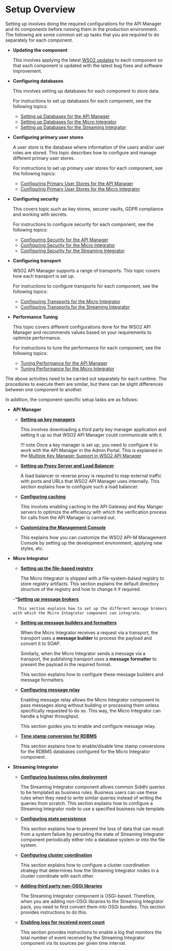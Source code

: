 # Setup Overview

Setting up involves doing the required configurations for the API Manager and its components before running them in the production environment. The following are some common set up tasks that you are required to do separately for each component.

- **Updating the component**

    This involves applying the latest [WSO2 updates](https://wso2.com/updates) to each component so that each component is updated with the latest bug fixes and software improvement.

- **Configuring databases**

    This involves setting up databases for each component to store data.
    
    For instructions to set up databases for each component, see the following topics:
    
    - [Setting up Databases for the API Manager]({{base_path}}/install-and-setup/setup/setting-up-databases/overview)
    - [Setting up Databases for the Micro Integrator](https://mi.docs.wso2.com/en/latest/install-and-setup/setup/databases/setting-up-mysql/)
    - [Setting up Databases for the Streaming Integrator]({{base_path}}/install-and-setup/setup/si-setup/configuring-data-sources)
    
- **Configuring primary user stores**

    A user store is the database where information of the users and/or user roles are stored. This topic describes how to configure and manage different primary user stores. 
    
    For instructions to set up primary user stores for each component, see the following topics:
    
    - [Configuring Primary User Stores for the API Manager]({{base_path}}/administer/managing-users-and-roles/managing-user-stores/introduction-to-userstores)
    - [Configuring Primary User Stores for the Micro Integrator](https://mi.docs.wso2.com/en/latest/install-and-setup/setup/user-stores/setting-up-a-userstore/)
    
- **Configuring security**

    This covers topic such as key stores, securer vaults, GDPR compliance and working with secrets.
    
    For instructions to configure security for each component, see the following topics:
    
    - [Configuring Security for the API Manager]({{base_path}}/install-and-setup/setup/security/logins-and-passwords/maintaining-logins-and-passwords)
    - [Configuring Security for the Micro Integrator]({{base_path}}/install-and-setup/setup/mi-setup/security/creating_keystore)
    - [Configuring Security for the Streaming Integrator]({{base_path}}/install-and-setup/setup/si-setup/general-data-protection-regulations)

    
- **Configuring transport**

    WSO2 API Manager supports a range of transports. This topic covers how each transport is set up.
    
    For instructions to configure transports for each component, see the following topics:
    
    - [Configuring Transports for the Micro Integrator](https://mi.docs.wso2.com/en/latest/install-and-setup/setup/transport-configurations/configuring-transports/)
    - [Configuring Transports for the Streaming Integrator]({{base_path}}/install-and-setup/setup/si-setup/supporting-different-transports)
    
- **Performance Tuning**

    This topic covers different configurations done for the WSO2 API Manager and recommends values based on your requirements to optimize performance.
    
    For instructions to tune the performance for each component, see the following topics:
    
    - [Tuning Performance for the API Manager]({{base_path}}/install-and-setup/setup/deployment-best-practices/tuning-performance)
    - [Tuning Performance for the Micro Integrator]({{base_path}}/install-and-setup/setup/mi-setup/performance_tuning/tuning_jvm_performance)
    
The above activities need to be carried out separately for each runtime. The procedures to execute them are similar, but there can be slight differences between one component to another.

In addition, the component-specific setup tasks are as follows:

- **API Manager**

    - [**Setting up key managers**]({{base_path}}/install-and-setup/setup/distributed-deployment/configure-a-third-party-key-manager)
    
        This involves downloading a third party key manager application and setting it up so that WSO2 API Manager could communicate with it.
        
        !!! note
            Once a key manager is set up, you need to configure it to work with the API Manager in the Admin Portal. This is explained in the [Multiple Key Manager Support in WSO2 API Manager]({{base_path}}/administer/key-managers/overview)
        
    - [**Setting up Proxy Server and Load Balancer**]({{base_path}}/install-and-setup/setup/setting-up-proxy-server-and-the-load-balancer/configuring-the-proxy-server-and-the-load-balancer)
    
        A load balancer or reverse proxy is required to map external traffic with ports and URLs that WSO2 API Manager uses internally. This section explains how to configure such a load balancer.
        
    - [**Configuring caching**]({{base_path}}/install-and-setup/setup/advance-configurations/configuring-caching)
    
        This involves enabling caching in the API Gateway and Key Manger servers to optimize the efficiency with which the verification process for calls from the API Manager is carried out.
    
    - [**Customizing the Management Console**]({{base_path}}/install-and-setup/setup/advance-configurations/customizing-the-management-console)

        This explains how you can customize the WSO2 API-M Management Console by setting up the development environment, applying new styles, etc.
        
- **Micro Integrator**

    - [**Setting up the file-based registry**](https://mi.docs.wso2.com/en/latest/install-and-setup/setup/deployment/file-based-registry/)
    
        The Micro Integrator is shipped with a file-system-based registry to store registry artifacts. This section explains the default directory structure of the registry and how to change it if required.
    
    -*[**Setting up message brokers**](https://mi.docs.wso2.com/en/latest/install-and-setup/setup/brokers/deploy-rabbitmq/)
    
        This section explains how to set up the different message brokers with which the Micro Integrator component can integrate.
        
    - [**Setting up message builders and formatters**](https://mi.docs.wso2.com/en/latest/install-and-setup/setup/message-builders-formatters/message-builders-and-formatters/)
    
        When the Micro Integrator receives a request via a transport, the transport uses a **message builder** to process the payload and convert it to SOAP. 
        
        Similarly, when the Micro Integrator sends a message via a transport, the publishing transport uses a **message formatter** to present the payload in the required format. 
        
        This section explains how to configure these message builders and message formatters.
    
    - [**Configuring message relay**](https://mi.docs.wso2.com/en/latest/install-and-setup/setup/message-builders-formatters/message-relay/)
    
        Enabling message relay allows the Micro Integrator component to pass messages along without building or processing them unless specifically requested to do so. This way, the Micro Integrator can handle a higher throughput.
        
        This section guides you to enable and configure message relay.
        
    - [**Time stamp conversion for RDBMS**](https://mi.docs.wso2.com/en/latest/install-and-setup/setup/feature-configs/configuring-timestamp-conversion-for-rdbms/)
    
        This section explains how to enable/disable time stamp conversions for the RDBMS databases configured for the Micro Integrator component.

- **Streaming Integrator**

    - [**Configuring business rules deployment**]({{base_path}}/install-and-setup/setup/si-setup/configuring-business-rules-deployment)
    
        The Streaming Integrator component allows common Siddhi queries to be templated as business rules. Business users can use these rules when they need to write similar queries instead of writing the queries from scratch. This section explains how to configure a Streaming Integrator node to use a specified business rule template.
    
    - [**Configuring state persistence**]({{base_path}}/install-and-setup/setup/si-setup/configuring-database-and-file-system-state-persistence)
    
        This section explains how to prevent the loss of data that can result from a system failure by persisting the state of Streaming Integrator component periodically either into a database system or into the file system.
        
    - [**Configuring cluster coordination**]({{base_path}}/install-and-setup/setup/si-setup/configuring-cluster-coordination)
    
        This section explains how to configure a cluster coordination strategy that determines how the Streaming Integrator nodes in a cluster coordinate with each other.
        
    - [**Adding third party non-OSGi libraries**]({{base_path}}/install-and-setup/setup/si-setup/adding-third-party-non-osgi-libraries)
    
        The Streaming Integrator component is OSGi-based. Therefore, when you are adding non-OSGi libraries to the Streaming Integrator pack, you need to first convert them into OSGi bundles. This section provides instructions to do this.
    
    - [**Enabling logs for received event count**]({{base_path}}/install-and-setup/setup/si-setup/monitoring-received-events-count-via-logs)
    
        This section provides instructions to enable a log that  monitors the total number of event received by the Streaming Integrator component via its sources per given time interval. 


